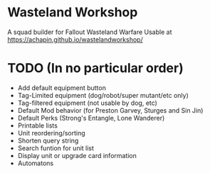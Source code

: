 # Wasteland Workshop
A squad builder for Fallout Wasteland Warfare
Usable at https://achapin.github.io/wastelandworkshop/

# TODO (In no particular order)
* Add default equipment button
* Tag-Limited equipment (dog/robot/super mutant/etc only)
* Tag-filtered equipment (not usable by dog, etc)
* Default Mod behavior (for Preston Garvey, Sturges and Sin Jin)
* Default Perks (Strong's Entangle, Lone Wanderer)
* Printable lists
* Unit reordering/sorting
* Shorten query string
* Search funtion for unit list
* Display unit or upgrade card information
* Automatons